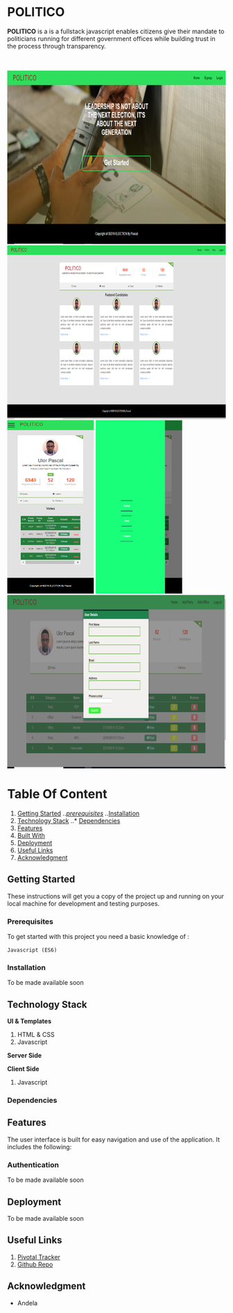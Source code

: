 # POLITICO

**POLITICO** is a is a fullstack javascript enables citizens give their mandate to politicians running for different government offices
while building trust in the process through transparency.


<br />
<br />
<img width="1000" height="400" alt="politico-app-screenshot" src="/screenshot/index.PNG">
<img width="1000" height="400" alt="politico-app-screenshot" src="/screenshot/homepage.PNG">
<img width="200" height="400" alt="politico-app-screenshot" src="/screenshot/mobile1.PNG">
<img width="200" height="400" alt="politico-app-screenshot" src="/screenshot/mobile2.PNG">
<img width="1000" height="400" alt="politico-app-screenshot" src="/screenshot/modal.PNG">

<br />


# Table Of Content
1. [Getting Started](#getting-started "Getting Started")
   ..*[prerequisites](#prerequisites "Prerequisites")
   ..*[Installation](#installation "Installation")
2. [Technology Stack](#technology-stack)
   ..* [Dependencies](#dependencies)
2. [Features](#features "Features")
3. [Built With](#built-with "Built With")
4. [Deployment](#deployment "Deployment")
5. [Useful Links](#author "Useful Links")
6. [Acknowledgment](#acknowledgment "Acknowledgment")


## Getting Started
These instructions will get you a copy of the project up and running on your local machine for development and testing purposes. 

### Prerequisites

To get started with this project you need a basic knowledge of :

```
Javascript (ES6)
```

### Installation
To be made available soon


## Technology Stack
**UI & Templates**
1. HTML & CSS
2. Javascript

**Server Side**

**Client Side**
1. Javascript

### Dependencies


## Features
The user interface is built for easy navigation and use of the application. It includes the following:


### Authentication
To be made available soon


## Deployment
To be made available soon

## Useful Links


1. [Pivotal Tracker](https://www.pivotaltracker.com/n/projects/2238882)
2. [Github Repo](https://github.com/PascalUlor/politico-app)


## Acknowledgment
- Andela